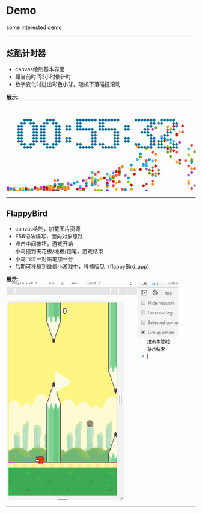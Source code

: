 # Demo
some interested demo  

------

## 炫酷计时器
* canvas绘制基本界面
* 距当前时间2小时倒计时
* 数字变化时迸出彩色小球，随机下落碰撞滚动 
 
**展示:**![show](./countDown/show.gif "展示效果")

----
## FlappyBird
  * canvas绘制，加载图片资源
  * ES6语法编写，面向对象思路
  * 点击中间按钮，游戏开始  
    小鸟撞到天花板/地板/铅笔，游戏结束
  * 小鸟飞过一对铅笔加一分
  * 后期可移植到微信小游戏中，移植版见（flappyBird_app）
  
  **展示:**  
  ![show](./FlappyBirdWeb/flappy_bird_show.gif "展示效果")
  
  ---